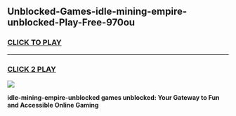 
## Unblocked-Games-idle-mining-empire-unblocked-Play-Free-970ou
<h3>
<a href="https://premium76.site?title=idle-mining-empire-unblocked&ref=19M">CLICK TO PLAY</a></h3>
<hr>

<h3>
<a href="https://premium76.site?title=idle-mining-empire-unblocked&ref=19M">CLICK 2 PLAY</a>
  
</h3>

<a href="https://premium76.site?title=idle-mining-empire-unblocked&ref=19M"><img src="https://clearcache.store/games.png"></a>


**idle-mining-empire-unblocked games unblocked: Your Gateway to Fun and Accessible Online Gaming**
